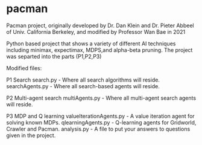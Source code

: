# pacman

Pacman project, originally developed by Dr. Dan Klein and Dr. Pieter Abbeel of Univ. California Berkeley, and modified by Professor Wan Bae in 2021


Python based project that shows a variety of different AI techniques including minimax, expectimax, MDPS,and alpha-beta pruning. 
The project was separted into the parts (P1,P2,P3)

Modified files:

P1 Search
search.py - Where all search algorithms will reside.
searchAgents.py -	Where all search-based agents will reside.

P2 Multi-agent search
multiAgents.py - Where all multi-agent search agents will reside.

P3 MDP and Q learning
valueIterationAgents.py	- A value iteration agent for solving known MDPs.
qlearningAgents.py - Q-learning agents for Gridworld, Crawler and Pacman.
analysis.py -  A file to put your answers to questions given in the project.
